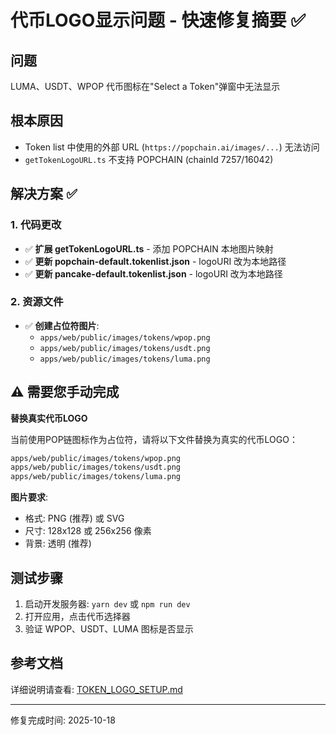 # 代币LOGO显示问题 - 快速修复摘要 ✅

## 问题
LUMA、USDT、WPOP 代币图标在"Select a Token"弹窗中无法显示

## 根本原因
- Token list 中使用的外部 URL (`https://popchain.ai/images/...`) 无法访问
- `getTokenLogoURL.ts` 不支持 POPCHAIN (chainId 7257/16042)

## 解决方案 ✅

### 1. 代码更改
- ✅ **扩展 getTokenLogoURL.ts** - 添加 POPCHAIN 本地图片映射
- ✅ **更新 popchain-default.tokenlist.json** - logoURI 改为本地路径
- ✅ **更新 pancake-default.tokenlist.json** - logoURI 改为本地路径

### 2. 资源文件
- ✅ **创建占位符图片**:
  - `apps/web/public/images/tokens/wpop.png`
  - `apps/web/public/images/tokens/usdt.png`
  - `apps/web/public/images/tokens/luma.png`

## ⚠️ 需要您手动完成

**替换真实代币LOGO**

当前使用POP链图标作为占位符，请将以下文件替换为真实的代币LOGO：

```bash
apps/web/public/images/tokens/wpop.png
apps/web/public/images/tokens/usdt.png
apps/web/public/images/tokens/luma.png
```

**图片要求**:
- 格式: PNG (推荐) 或 SVG
- 尺寸: 128x128 或 256x256 像素
- 背景: 透明 (推荐)

## 测试步骤

1. 启动开发服务器: `yarn dev` 或 `npm run dev`
2. 打开应用，点击代币选择器
3. 验证 WPOP、USDT、LUMA 图标是否显示

## 参考文档

详细说明请查看: [TOKEN_LOGO_SETUP.md](./TOKEN_LOGO_SETUP.md)

---
修复完成时间: 2025-10-18

